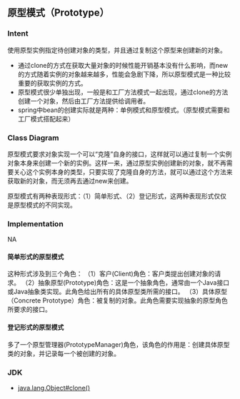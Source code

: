 ## 原型模式（Prototype）

### Intent

使用原型实例指定待创建对象的类型，并且通过复制这个原型来创建新的对象。

- 通过clone的方式在获取大量对象的时候性能开销基本没有什么影响，而new的方式随着实例的对象越来越多，性能会急剧下降，所以原型模式是一种比较重要的获取实例的方式。
- 原型模式很少单独出现，一般是和工厂方法模式一起出现，通过clone的方法创建一个对象，然后由工厂方法提供给调用者。
- spring中bean的创建实际就是两种：单例模式和原型模式。（原型模式需要和工厂模式搭配起来）

### Class Diagram

原型模式要求对象实现一个可以“克隆”自身的接口，这样就可以通过复制一个实例对象本身来创建一个新的实例。这样一来，通过原型实例创建新的对象，就不再需要关心这个实例本身的类型，只要实现了克隆自身的方法，就可以通过这个方法来获取新的对象，而无须再去通过new来创建。

原型模式有两种表现形式：（1）简单形式、（2）登记形式，这两种表现形式仅仅是原型模式的不同实现。

### Implementation

NA

#### 简单形式的原型模式
这种形式涉及到三个角色：
（1）客户(Client)角色：客户类提出创建对象的请求。
（2）抽象原型(Prototype)角色：这是一个抽象角色，通常由一个Java接口或Java抽象类实现。此角色给出所有的具体原型类所需的接口。
（3）具体原型（Concrete Prototype）角色：被复制的对象。此角色需要实现抽象的原型角色所要求的接口。

#### 登记形式的原型模式
多了一个原型管理器(PrototypeManager)角色，该角色的作用是：创建具体原型类的对象，并记录每一个被创建的对象。

### JDK

- [java.lang.Object#clone()](http://docs.oracle.com/javase/8/docs/api/java/lang/Object.html#clone%28%29)

